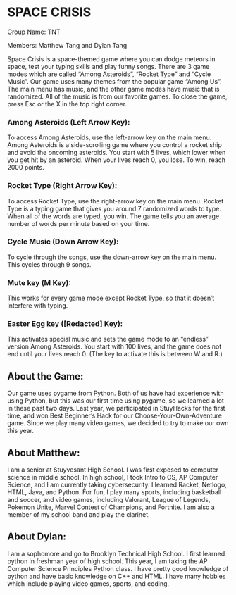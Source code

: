 # SPACE CRISIS

Group Name: TNT 

Members: Matthew Tang and Dylan Tang

Space Crisis is a space-themed game where you can dodge meteors in space, test your typing skills and play funny songs. There are 3 game modes which are called “Among Asteroids”, “Rocket Type” and “Cycle Music”.  Our game uses many themes from the popular game “Among Us”.  The main menu has music, and the other game modes have music that is randomized.  All of the music is from our favorite games.  To close the game, press Esc or the X in the top right corner.

### Among Asteroids (Left Arrow Key):
To access Among Asteroids, use the left-arrow key on the main menu.  Among Asteroids is a side-scrolling game where you control a rocket ship and avoid the oncoming asteroids.  You start with 5 lives, which lower when you get hit by an asteroid.  When your lives reach 0, you lose.  To win, reach 2000 points.

### Rocket Type (Right Arrow Key):
To access Rocket Type, use the right-arrow key on the main menu.  Rocket Type is a typing game that gives you around 7 randomized words to type.  When all of the words are typed, you win.  The game tells you an average number of words per minute based on your time.

### Cycle Music (Down Arrow Key):
To cycle through the songs, use the down-arrow key on the main menu.  This cycles through 9 songs.

### Mute key (M Key):
This works for every game mode except Rocket Type, so that it doesn’t interfere with typing.

### Easter Egg key ([Redacted] Key):
This activates special music and sets the game mode to an “endless” version Among Asteroids.  You start with 100 lives, and the game does not end until your lives reach 0. (The key to activate this is between W and R.)

## About the Game:
Our game uses pygame from Python.  Both of us have had experience with using Python, but this was our first time using pygame, so we learned a lot in these past two days.  Last year, we participated in StuyHacks for the first time, and won Best Beginner’s Hack for our Choose-Your-Own-Adventure game.  Since we play many video games, we decided to try to make our own this year.

## About Matthew:
I am a senior at Stuyvesant High School.  I was first exposed to computer science in middle school.  In high school, I took Intro to CS, AP Computer Science, and I am currently taking cybersecurity.  I learned Racket, Netlogo, HTML, Java, and Python.  For fun, I play many sports, including basketball and soccer, and video games, including Valorant, League of Legends, Pokemon Unite, Marvel Contest of Champions, and Fortnite.  I am also a member of my school band and play the clarinet.

## About Dylan:
I am a sophomore and go to Brooklyn Technical High School. I first learned python in freshman year of high school. This year, I am taking the AP Computer Science Principles Python class. I have pretty good knowledge of python and have basic knowledge on C++ and HTML. I have many hobbies which include playing video games, sports, and coding.
